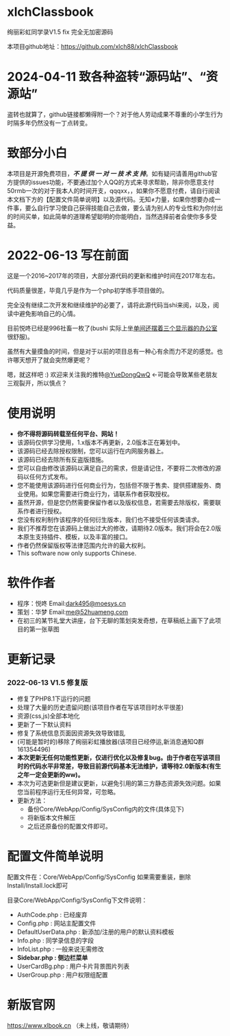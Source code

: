 # xlchClassbook
绚丽彩虹同学录V1.5 fix 完全无加密源码

本项目github地址：https://github.com/xlch88/xlchClassbook

# 2024-04-11 致各种盗转“源码站”、“资源站”
盗转也就算了，github链接都懒得附一个？对于他人劳动成果不尊重的小学生行为时隔多年仍然没有一丁点转变。

# 致部分小白
本项目是开源免费项目，_**不 提 供 一 对 一 技 术 支 持**_。如有疑问请善用github官方提供的issues功能，不要通过加个人QQ的方式来寻求帮助，除非你愿意支付50rmb一次的对于我本人的时间开支，qqqxx，，如果你不愿意付费，请自行阅读本文档下方的【配置文件简单说明】以及源代码。无知≠力量，如果你想要办成一件事，要么自行学习使自己获得技能自己去做，要么请为别人的专业性和为你付出的时间买单，如此简单的道理希望聪明的你能明白，当然选择前者会使你多多受益。

# 2022-06-13 写在前面
这是一个2016~2017年的项目，大部分源代码的更新和维护时间在2017年左右。

代码质量很差，毕竟几乎是作为一个php初学练手项目做的。

完全没有继续二次开发和继续维护的必要了，请将此源代码当shi来阅，以及，阅读中避免影响自己的心情。

目前悦咚已经是996社畜一枚了(bushi 实际上坐[单间还摆着三个显示器的办公室](https://twitter.com/YueDongQwQ/status/1523598759682138112)很舒服)。

虽然有大量摸鱼的时间，但是对于以前的项目总有一种心有余而力不足的感觉。也许哪天想开了就会突然爆更呢？

嗯，就这样吧 :) 欢迎来关注我的推特[@YueDongQwQ](https://twitter.com/YueDongQwQ) <-可能会导致某些老朋友三观裂开，所以慎点？

# 使用说明
 - **你不得将源码转载至任何平台、网站！**
 - 该源码仅供学习使用，1.x版本不再更新，2.0版本正在筹划中。
 - 该源码已经去除授权限制，您可以运行在内网服务器上。
 - 该源码已经去除所有反盗版措施。
 - 您可以自由修改该源码以满足自己的需求，但是请记住，不要将二次修改的源码以任何方式发布。
 - 您不能使用该源码进行任何商业行为，包括但不限于售卖、提供搭建服务、商业使用。如果您需要进行商业行为，请联系作者获取授权。
 - 虽然开源，但是您仍然需要保留作者以及版权信息，若需要去除版权，需要联系作者进行授权。
 - 您没有权利制作该程序的任何衍生版本，我们也不接受任何该类请求。
 - 我们不推荐您在该源码上做出过大的修改，请期待2.0版本。我们将会在2.0版本原生支持插件、模板，以及丰富的接口。
 - 作者仍然保留版权等法律范围内允许的最大权利。
 - This software now only supports Chinese. 
 
# 软件作者
 - 程序：悦咚   Email:dark495@moesys.cn
 - 策划：华梦   Email:me@52huameng.com
 - 在初三的某节礼堂大讲座，台下无聊的策划突发奇想，在草稿纸上画下了此项目的第一张草图

# 更新记录
### 2022-06-13 V1.5 修复版
 - 修复了PHP8.1下运行的问题
 - 处理了大量的历史遗留问题(该项目作者在写该项目时水平很差)
 - 资源(css,js)全部本地化
 - 更新了一下默认资料
 - 修复了系统信息页面因资源失效导致错乱
 - (可能是暂时的)移除了绚丽彩虹播放器(该项目已经停运,新消息通知Q群161354496)
 - **本次更新无任何功能性更新，仅进行优化以及修复bug。由于作者在写该项目时的代码水平非常差，导致目前源代码基本无法维护，请等待2.0新版本(有生之年一定会更新的ww)。**
 - 本次为可选更新但是建议更新，以避免引用的第三方静态资源失效问题。如果您当前程序运行无任何异常，可忽略。
 - 更新方法：
    - 备份Core/WebApp/Config/SysConfig内的文件(具体见下)
    - 将新版本文件解压
    - 之后还原备份的配置文件即可。

# 配置文件简单说明
配置文件在：Core/WebApp/Config/SysConfig
如果需要重装，删除Install/Install.lock即可

目录Core/WebApp/Config/SysConfig下文件说明：
 - AuthCode.php : 已经废弃
 - Config.php : 网站主配置文件
 - DefaultUserData.php : 新添加/注册的用户的默认资料模板
 - Info.php : 同学录信息的字段
 - InfoList.php : 一般来说无需修改
 - **Sidebar.php : 侧边栏菜单**
 - UserCardBg.php : 用户卡片背景图片列表
 - UserGroup.php : 用户权限组配置

# 新版官网
https://www.xlbook.cn
（未上线，敬请期待）

